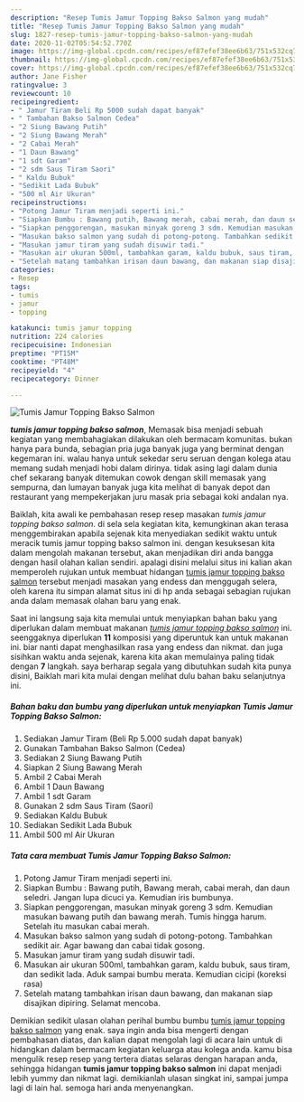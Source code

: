 ```yaml
---
description: "Resep Tumis Jamur Topping Bakso Salmon yang mudah"
title: "Resep Tumis Jamur Topping Bakso Salmon yang mudah"
slug: 1827-resep-tumis-jamur-topping-bakso-salmon-yang-mudah
date: 2020-11-02T05:54:52.770Z
image: https://img-global.cpcdn.com/recipes/ef87efef38ee6b63/751x532cq70/tumis-jamur-topping-bakso-salmon-foto-resep-utama.jpg
thumbnail: https://img-global.cpcdn.com/recipes/ef87efef38ee6b63/751x532cq70/tumis-jamur-topping-bakso-salmon-foto-resep-utama.jpg
cover: https://img-global.cpcdn.com/recipes/ef87efef38ee6b63/751x532cq70/tumis-jamur-topping-bakso-salmon-foto-resep-utama.jpg
author: Jane Fisher
ratingvalue: 3
reviewcount: 10
recipeingredient:
- " Jamur Tiram Beli Rp 5000 sudah dapat banyak"
- " Tambahan Bakso Salmon Cedea"
- "2 Siung Bawang Putih"
- "2 Siung Bawang Merah"
- "2 Cabai Merah"
- "1 Daun Bawang"
- "1 sdt Garam"
- "2 sdm Saus Tiram Saori"
- " Kaldu Bubuk"
- "Sedikit Lada Bubuk"
- "500 ml Air Ukuran"
recipeinstructions:
- "Potong Jamur Tiram menjadi seperti ini."
- "Siapkan Bumbu : Bawang putih, Bawang merah, cabai merah, dan daun seledri. Jangan lupa dicuci ya. Kemudian iris bumbunya."
- "Siapkan penggorengan, masukan minyak goreng 3 sdm. Kemudian masukan bawang putih dan bawang merah. Tumis hingga harum. Setelah itu masukan cabai merah."
- "Masukan bakso salmon yang sudah di potong-potong. Tambahkan sedikit air. Agar bawang dan cabai tidak gosong."
- "Masukan jamur tiram yang sudah disuwir tadi."
- "Masukan air ukuran 500ml, tambahkan garam, kaldu bubuk, saus tiram, dan sedikit lada. Aduk sampai bumbu merata. Kemudian cicipi (koreksi rasa)"
- "Setelah matang tambahkan irisan daun bawang, dan makanan siap disajikan dipiring. Selamat mencoba."
categories:
- Resep
tags:
- tumis
- jamur
- topping

katakunci: tumis jamur topping 
nutrition: 224 calories
recipecuisine: Indonesian
preptime: "PT15M"
cooktime: "PT48M"
recipeyield: "4"
recipecategory: Dinner

---
```



![Tumis Jamur Topping Bakso Salmon](https://img-global.cpcdn.com/recipes/ef87efef38ee6b63/751x532cq70/tumis-jamur-topping-bakso-salmon-foto-resep-utama.jpg)

<b><i>tumis jamur topping bakso salmon</i></b>, Memasak bisa menjadi sebuah kegiatan yang membahagiakan dilakukan oleh bermacam komunitas. bukan hanya para bunda, sebagian pria juga banyak juga yang berminat dengan kegemaran ini. walau hanya untuk sekedar seru seruan dengan kolega atau memang sudah menjadi hobi dalam dirinya. tidak asing lagi dalam dunia chef sekarang banyak ditemukan cowok dengan skill memasak yang sempurna, dan lumayan banyak juga kita melihat di banyak depot dan restaurant yang mempekerjakan juru masak pria sebagai koki andalan nya.

Baiklah, kita awali ke pembahasan resep resep masakan <i>tumis jamur topping bakso salmon</i>. di sela sela kegiatan kita, kemungkinan akan terasa menggembirakan apabila sejenak kita menyediakan sedikit waktu untuk meracik tumis jamur topping bakso salmon ini. dengan kesuksesan kita dalam mengolah makanan tersebut, akan menjadikan diri anda bangga dengan hasil olahan kalian sendiri. apalagi disini melalui situs ini kalian akan memperoleh rujukan untuk membuat hidangan <u>tumis jamur topping bakso salmon</u> tersebut menjadi masakan yang endess dan menggugah selera, oleh karena itu simpan alamat situs ini di hp anda sebagai sebagian rujukan anda dalam memasak olahan baru yang enak.




Saat ini langsung saja kita memulai untuk menyiapkan bahan baku yang diperlukan dalam membuat makanan <u><i>tumis jamur topping bakso salmon</i></u> ini. seenggaknya diperlukan <b>11</b> komposisi yang diperuntuk kan untuk makanan ini. biar nanti dapat menghasilkan rasa yang endess dan nikmat. dan juga sisihkan waktu anda sejenak, karena kita akan memulainya paling tidak dengan <b>7</b> langkah. saya berharap segala yang dibutuhkan sudah kita punya disini, Baiklah mari kita mulai dengan melihat dulu bahan baku selanjutnya ini.

<!--inarticleads1-->

##### Bahan baku dan bumbu yang diperlukan untuk menyiapkan Tumis Jamur Topping Bakso Salmon:

1. Sediakan  Jamur Tiram (Beli Rp 5.000 sudah dapat banyak)
1. Gunakan  Tambahan Bakso Salmon (Cedea)
1. Sediakan 2 Siung Bawang Putih
1. Siapkan 2 Siung Bawang Merah
1. Ambil 2 Cabai Merah
1. Ambil 1 Daun Bawang
1. Ambil 1 sdt Garam
1. Gunakan 2 sdm Saus Tiram (Saori)
1. Sediakan  Kaldu Bubuk
1. Sediakan Sedikit Lada Bubuk
1. Ambil 500 ml Air Ukuran




<!--inarticleads2-->

##### Tata cara membuat Tumis Jamur Topping Bakso Salmon:

1. Potong Jamur Tiram menjadi seperti ini.
1. Siapkan Bumbu : Bawang putih, Bawang merah, cabai merah, dan daun seledri. Jangan lupa dicuci ya. Kemudian iris bumbunya.
1. Siapkan penggorengan, masukan minyak goreng 3 sdm. Kemudian masukan bawang putih dan bawang merah. Tumis hingga harum. Setelah itu masukan cabai merah.
1. Masukan bakso salmon yang sudah di potong-potong. Tambahkan sedikit air. Agar bawang dan cabai tidak gosong.
1. Masukan jamur tiram yang sudah disuwir tadi.
1. Masukan air ukuran 500ml, tambahkan garam, kaldu bubuk, saus tiram, dan sedikit lada. Aduk sampai bumbu merata. Kemudian cicipi (koreksi rasa)
1. Setelah matang tambahkan irisan daun bawang, dan makanan siap disajikan dipiring. Selamat mencoba.




Demikian sedikit ulasan olahan perihal bumbu bumbu <u>tumis jamur topping bakso salmon</u> yang enak. saya ingin anda bisa mengerti dengan pembahasan diatas, dan kalian dapat mengolah lagi di acara lain untuk di hidangkan dalam bermacam kegiatan keluarga atau kolega anda. kamu bisa mengulik resep resep yang tertera diatas selaras dengan harapan anda, sehingga hidangan <b>tumis jamur topping bakso salmon</b> ini dapat menjadi lebih yummy dan nikmat lagi. demikianlah ulasan singkat ini, sampai jumpa lagi di lain hal. semoga hari anda menyenangkan.
